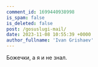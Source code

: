 ```yaml
---
comment_id: 1699440938998
is_spam: false
is_deleted: false
post: /gosuslugi-mail/
date: 2023-11-08 10:55:39 +0000
author_fullname: 'Ivan Grishaev'
---
```


Божечки, а я и не знал.
